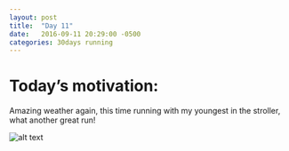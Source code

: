 ```yaml
---
layout: post
title:  "Day 11"
date:   2016-09-11 20:29:00 -0500
categories: 30days running
---
```

# Today’s motivation:

Amazing weather again, this time running with my youngest in the stroller, what another great run!

![alt text]({{site.baseurl}}/img/day11.jpg "Day 11 - Snapped a screenshot at 5km")